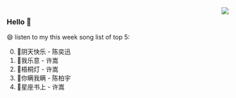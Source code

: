 <img align="right"  src="https://github-readme-stats.vercel.app/api/top-langs/?username=sohyunQVQ" />

### Hello 👋

😄 listen to my this week song list of top 5:

0. 🌈阴天快乐 - 陈奕迅
1. 🌈我乐意 - 许嵩
2. 🌈梧桐灯 - 许嵩
3. 🌈你瞒我瞒 - 陈柏宇
4. 🌈星座书上 - 许嵩


